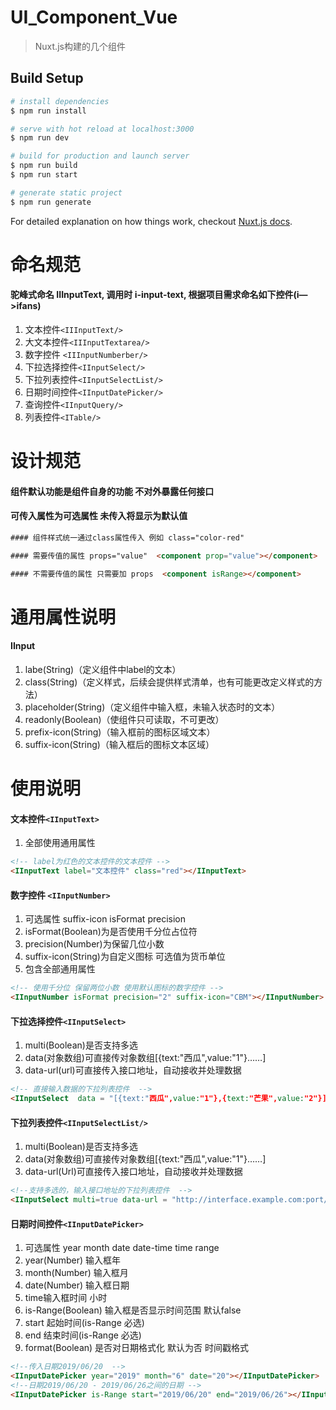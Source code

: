 # UI_Component_Vue

> Nuxt.js构建的几个组件

## Build Setup

```bash
# install dependencies
$ npm run install

# serve with hot reload at localhost:3000
$ npm run dev

# build for production and launch server
$ npm run build
$ npm run start

# generate static project
$ npm run generate
```

For detailed explanation on how things work, checkout [Nuxt.js docs](https://nuxtjs.org).

# 命名规范

#### 驼峰式命名 IIInputText, 调用时 i-input-text, 根据项目需求命名如下控件(i—>ifans)
1. 文本控件`<IIInputText/>`
2. 大文本控件`<IIInputTextarea/>`
3. 数字控件 `<IIInputNumberber/>`
4. 下拉选择控件`<IInputSelect/>`
5. 下拉列表控件`<IInputSelectList/>`
6. 日期时间控件`<IInputDatePicker/>`
7. 查询控件`<IInputQuery/>`
8. 列表控件`<ITable/>`

# 设计规范

#### 组件默认功能是组件自身的功能 不对外暴露任何接口

#### 可传入属性为可选属性 未传入将显示为默认值

```html
#### 组件样式统一通过class属性传入 例如 class="color-red"

#### 需要传值的属性 props="value"  <component prop="value"></component>

#### 不需要传值的属性 只需要加 props  <component isRange></component>
```


# 通用属性说明

#### IInput

1. labe(String)（定义组件中label的文本）
2. class(String)（定义样式，后续会提供样式清单，也有可能更改定义样式的方法）
3. placeholder(String)（定义组件中输入框，未输入状态时的文本）
4. readonly(Boolean)（使组件只可读取，不可更改）
5. prefix-icon(String)（输入框前的图标区域文本）
6. suffix-icon(String)（输入框后的图标文本区域）


# 使用说明

#### 文本控件`<IInputText>`

1. 全部使用通用属性

```html
<!-- label为红色的文本控件的文本控件 -->
<IInputText label="文本控件" class="red"></IInputText>
```

#### 数字控件 `<IInputNumber>`

1. 可选属性 suffix-icon isFormat precision
2. isFormat(Boolean)为是否使用千分位占位符
3. precision(Number)为保留几位小数
4. suffix-icon(String)为自定义图标	可选值为货币单位
5. 包含全部通用属性

```html
<!-- 使用千分位 保留两位小数 使用默认图标的数字控件 -->
<IInputNumber isFormat precision="2" suffix-icon="CBM"></IInputNumber>
```

#### 下拉选择控件`<IInputSelect>`

1. multi(Boolean)是否支持多选
2. data(对象数组)可直接传对象数组[{text:"西瓜",value:"1"}……]
3. data-url(url)可直接传入接口地址，自动接收并处理数据

```html
<!-- 直接输入数据的下拉列表控件  -->
<IInputSelect  data = "[{text:"西瓜",value:"1"},{text:"芒果",value:"2"}]"></IInputSelect>
```

#### 下拉列表控件`<IInputSelectList/>`

1. multi(Boolean)是否支持多选
2. data(对象数组)可直接传对象数组[{text:"西瓜",value:"1"}……]
3. data-url(Url)可直接传入接口地址，自动接收并处理数据

```html
<!--支持多选的，输入接口地址的下拉列表控件  -->
<IInputSelect multi=true data-url = "http://interface.example.com:port/address"></IInputSelect>
```

#### 日期时间控件`<IInputDatePicker>`

1. 可选属性 year month date date-time time range
2. year(Number) 输入框年
3. month(Number) 输入框月
4. date(Number) 输入框日期
5. time输入框时间 小时
6. is-Range(Boolean) 输入框是否显示时间范围 默认false
7. start 起始时间(is-Range 必选)
8. end 结束时间(is-Range 必选)
9. format(Boolean) 是否对日期格式化 默认为否 时间戳格式

```html
<!--传入日期2019/06/20  -->
<IInputDatePicker year="2019" month="6" date="20"></IInputDatePicker>
<!--日期2019/06/20 - 2019/06/26之间的日期 -->
<IInputDatePicker is-Range start="2019/06/20" end="2019/06/26"></IInputDatePicker>

```

